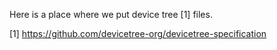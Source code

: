 Here is a place where we put device tree [1] files.

[1] https://github.com/devicetree-org/devicetree-specification
